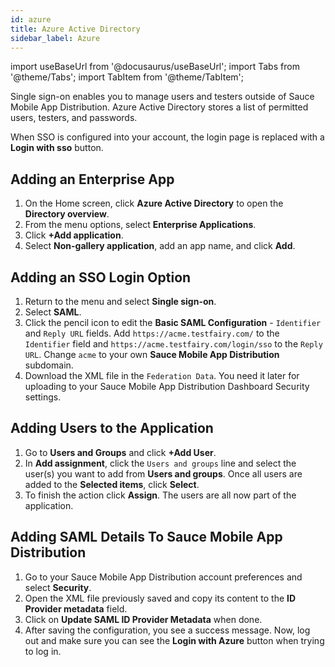 ```yaml
---
id: azure
title: Azure Active Directory
sidebar_label: Azure 
---
```


import useBaseUrl from '@docusaurus/useBaseUrl';
import Tabs from '@theme/Tabs';
import TabItem from '@theme/TabItem';

Single sign-on enables you to manage users and testers outside of Sauce Mobile App Distribution.
Azure Active Directory stores a list of permitted users, testers, and passwords.

When SSO is configured into your account, the login page is replaced with a **Login with sso** button.

## Adding an Enterprise App

1. On the Home screen, click **Azure Active Directory** to open the **Directory overview**.
1. From the menu options, select **Enterprise Applications**.
1. Click **+Add application**.
1. Select **Non-gallery application**, add an app name, and click **Add**.

## Adding an SSO Login Option

1. Return to the menu and select **Single sign-on**.
1. Select **SAML**.
1. Click the pencil icon to edit the **Basic SAML Configuration** - `Identifier` and `Reply URL` fields. Add `https://acme.testfairy.com/` to the `Identifier` field and `https://acme.testfairy.com/login/sso` to the `Reply URL`. Change `acme` to your own **Sauce Mobile App Distribution** subdomain.
1. Download the XML file in the `Federation Data`. You need it later for uploading to your Sauce Mobile App Distribution Dashboard Security settings.

## Adding Users to the Application

1. Go to **Users and Groups** and click **+Add User**.
1. In **Add assignment**, click the `Users and groups` line and select the user(s) you want to add from **Users and groups**. Once all users are added to the **Selected items**, click **Select**.
1. To finish the action click **Assign**. The users are all now part of the application.

## Adding SAML Details To Sauce Mobile App Distribution

1. Go to your Sauce Mobile App Distribution account preferences and select **Security**.
1. Open the XML file previously saved and copy its content to the **ID Provider metadata** field.
1. Click on **Update SAML ID Provider Metadata** when done.
1. After saving the configuration, you see a success message. Now, log out and make sure you can see the **Login with Azure** button when trying to log in.

